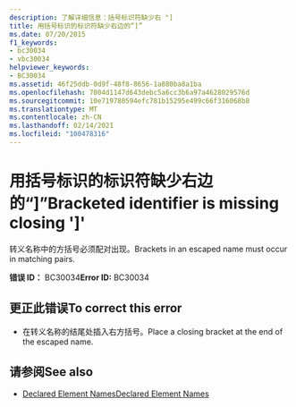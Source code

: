 ```yaml
---
description: 了解详细信息：括号标识符缺少右 "]
title: 用括号标识的标识符缺少右边的“]”
ms.date: 07/20/2015
f1_keywords:
- bc30034
- vbc30034
helpviewer_keywords:
- BC30034
ms.assetid: 46f25ddb-0d9f-48f8-8656-1a880ba8a1ba
ms.openlocfilehash: 7004d1147d643debc5a6cc3b6a97a4628029576d
ms.sourcegitcommit: 10e719780594efc781b15295e499c66f316068b8
ms.translationtype: MT
ms.contentlocale: zh-CN
ms.lasthandoff: 02/14/2021
ms.locfileid: "100478316"
---
```

# <a name="bracketed-identifier-is-missing-closing-"></a><span data-ttu-id="6b331-103">用括号标识的标识符缺少右边的“]”</span><span class="sxs-lookup"><span data-stu-id="6b331-103">Bracketed identifier is missing closing ']'</span></span>

<span data-ttu-id="6b331-104">转义名称中的方括号必须配对出现。</span><span class="sxs-lookup"><span data-stu-id="6b331-104">Brackets in an escaped name must occur in matching pairs.</span></span>  
  
 <span data-ttu-id="6b331-105">**错误 ID：** BC30034</span><span class="sxs-lookup"><span data-stu-id="6b331-105">**Error ID:** BC30034</span></span>  
  
## <a name="to-correct-this-error"></a><span data-ttu-id="6b331-106">更正此错误</span><span class="sxs-lookup"><span data-stu-id="6b331-106">To correct this error</span></span>  
  
- <span data-ttu-id="6b331-107">在转义名称的结尾处插入右方括号。</span><span class="sxs-lookup"><span data-stu-id="6b331-107">Place a closing bracket at the end of the escaped name.</span></span>  
  
## <a name="see-also"></a><span data-ttu-id="6b331-108">请参阅</span><span class="sxs-lookup"><span data-stu-id="6b331-108">See also</span></span>

- [<span data-ttu-id="6b331-109">Declared Element Names</span><span class="sxs-lookup"><span data-stu-id="6b331-109">Declared Element Names</span></span>](../programming-guide/language-features/declared-elements/declared-element-names.md)
